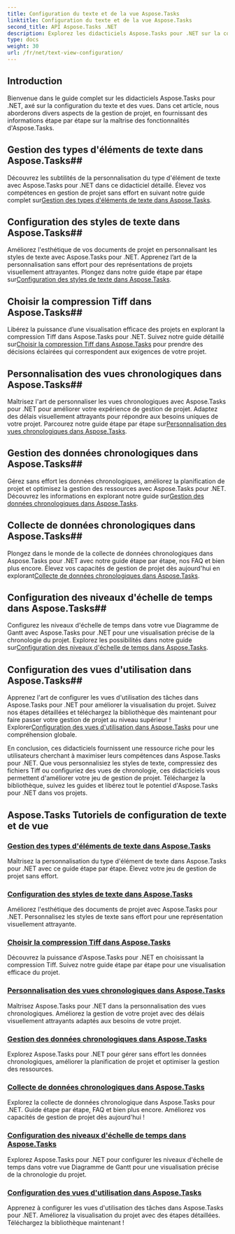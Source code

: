 ```yaml
---
title: Configuration du texte et de la vue Aspose.Tasks
linktitle: Configuration du texte et de la vue Aspose.Tasks
second_title: API Aspose.Tasks .NET
description: Explorez les didacticiels Aspose.Tasks pour .NET sur la configuration du texte et des vues. Maîtrisez les styles de texte, la compression Tiff, les vues chronologiques et bien plus encore pour une gestion de projet améliorée.
type: docs
weight: 30
url: /fr/net/text-view-configuration/
---
```

## Introduction

Bienvenue dans le guide complet sur les didacticiels Aspose.Tasks pour .NET, axé sur la configuration du texte et des vues. Dans cet article, nous aborderons divers aspects de la gestion de projet, en fournissant des informations étape par étape sur la maîtrise des fonctionnalités d'Aspose.Tasks.

## Gestion des types d'éléments de texte dans Aspose.Tasks## 
 Découvrez les subtilités de la personnalisation du type d'élément de texte avec Aspose.Tasks pour .NET dans ce didacticiel détaillé. Élevez vos compétences en gestion de projet sans effort en suivant notre guide complet sur[Gestion des types d'éléments de texte dans Aspose.Tasks](./text-item-types/). 

## Configuration des styles de texte dans Aspose.Tasks## 
Améliorez l'esthétique de vos documents de projet en personnalisant les styles de texte avec Aspose.Tasks pour .NET. Apprenez l’art de la personnalisation sans effort pour des représentations de projets visuellement attrayantes. Plongez dans notre guide étape par étape sur[Configuration des styles de texte dans Aspose.Tasks](./text-styles/).

## Choisir la compression Tiff dans Aspose.Tasks## 
 Libérez la puissance d’une visualisation efficace des projets en explorant la compression Tiff dans Aspose.Tasks pour .NET. Suivez notre guide détaillé sur[Choisir la compression Tiff dans Aspose.Tasks](./tiff-compression/) pour prendre des décisions éclairées qui correspondent aux exigences de votre projet.

## Personnalisation des vues chronologiques dans Aspose.Tasks## 
 Maîtrisez l'art de personnaliser les vues chronologiques avec Aspose.Tasks pour .NET pour améliorer votre expérience de gestion de projet. Adaptez des délais visuellement attrayants pour répondre aux besoins uniques de votre projet. Parcourez notre guide étape par étape sur[Personnalisation des vues chronologiques dans Aspose.Tasks](./timeline-views/).

## Gestion des données chronologiques dans Aspose.Tasks## 
Gérez sans effort les données chronologiques, améliorez la planification de projet et optimisez la gestion des ressources avec Aspose.Tasks pour .NET. Découvrez les informations en explorant notre guide sur[Gestion des données chronologiques dans Aspose.Tasks](./timephased-data/).

## Collecte de données chronologiques dans Aspose.Tasks## 
 Plongez dans le monde de la collecte de données chronologiques dans Aspose.Tasks pour .NET avec notre guide étape par étape, nos FAQ et bien plus encore. Élevez vos capacités de gestion de projet dès aujourd'hui en explorant[Collecte de données chronologiques dans Aspose.Tasks](./timephased-data-collection/).

## Configuration des niveaux d'échelle de temps dans Aspose.Tasks## 
 Configurez les niveaux d'échelle de temps dans votre vue Diagramme de Gantt avec Aspose.Tasks pour .NET pour une visualisation précise de la chronologie du projet. Explorez les possibilités dans notre guide sur[Configuration des niveaux d'échelle de temps dans Aspose.Tasks](./timescale-tiers/).

## Configuration des vues d'utilisation dans Aspose.Tasks## 
Apprenez l'art de configurer les vues d'utilisation des tâches dans Aspose.Tasks pour .NET pour améliorer la visualisation du projet. Suivez nos étapes détaillées et téléchargez la bibliothèque dès maintenant pour faire passer votre gestion de projet au niveau supérieur ! Explorer[Configuration des vues d'utilisation dans Aspose.Tasks](./usage-views/) pour une compréhension globale.

En conclusion, ces didacticiels fournissent une ressource riche pour les utilisateurs cherchant à maximiser leurs compétences dans Aspose.Tasks pour .NET. Que vous personnalisiez les styles de texte, compressiez des fichiers Tiff ou configuriez des vues de chronologie, ces didacticiels vous permettent d'améliorer votre jeu de gestion de projet. Téléchargez la bibliothèque, suivez les guides et libérez tout le potentiel d'Aspose.Tasks pour .NET dans vos projets.
## Aspose.Tasks Tutoriels de configuration de texte et de vue
### [Gestion des types d'éléments de texte dans Aspose.Tasks](./text-item-types/)
Maîtrisez la personnalisation du type d'élément de texte dans Aspose.Tasks pour .NET avec ce guide étape par étape. Élevez votre jeu de gestion de projet sans effort.
### [Configuration des styles de texte dans Aspose.Tasks](./text-styles/)
Améliorez l'esthétique des documents de projet avec Aspose.Tasks pour .NET. Personnalisez les styles de texte sans effort pour une représentation visuellement attrayante.
### [Choisir la compression Tiff dans Aspose.Tasks](./tiff-compression/)
Découvrez la puissance d'Aspose.Tasks pour .NET en choisissant la compression Tiff. Suivez notre guide étape par étape pour une visualisation efficace du projet.
### [Personnalisation des vues chronologiques dans Aspose.Tasks](./timeline-views/)
Maîtrisez Aspose.Tasks pour .NET dans la personnalisation des vues chronologiques. Améliorez la gestion de votre projet avec des délais visuellement attrayants adaptés aux besoins de votre projet.
### [Gestion des données chronologiques dans Aspose.Tasks](./timephased-data/)
Explorez Aspose.Tasks pour .NET pour gérer sans effort les données chronologiques, améliorer la planification de projet et optimiser la gestion des ressources.
### [Collecte de données chronologiques dans Aspose.Tasks](./timephased-data-collection/)
Explorez la collecte de données chronologique dans Aspose.Tasks pour .NET. Guide étape par étape, FAQ et bien plus encore. Améliorez vos capacités de gestion de projet dès aujourd'hui !
### [Configuration des niveaux d'échelle de temps dans Aspose.Tasks](./timescale-tiers/)
Explorez Aspose.Tasks pour .NET pour configurer les niveaux d'échelle de temps dans votre vue Diagramme de Gantt pour une visualisation précise de la chronologie du projet.
### [Configuration des vues d'utilisation dans Aspose.Tasks](./usage-views/)
Apprenez à configurer les vues d'utilisation des tâches dans Aspose.Tasks pour .NET. Améliorez la visualisation du projet avec des étapes détaillées. Téléchargez la bibliothèque maintenant !